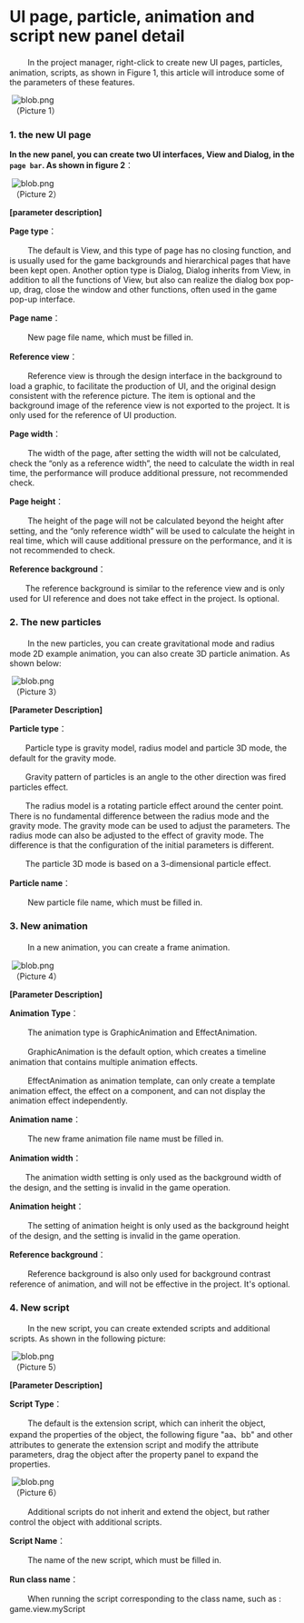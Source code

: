 # UI page, particle, animation and script new panel detail

　　 In the project manager, right-click to create new UI pages, particles, animation, scripts, as shown in Figure 1, this article will introduce some of the parameters of these features.

​        ![blob.png](img/1.png)<br/>
​        	（Picture 1）



### 1. the new UI page

**In the new panel, you can create two UI interfaces, View and Dialog, in the `page bar`. As shown in figure 2**：

​        ![blob.png](img/2.png)<br/>
​        	（Picture 2）

**[parameter description]**

**Page type**：

　　 The default is View, and this type of page has no closing function, and is usually used for the game backgrounds and hierarchical pages that have been kept open. Another option type is Dialog, Dialog inherits from View, in addition to all the functions of View, but also can realize the dialog box pop-up, drag, close the window and other functions, often used in the game pop-up interface.

**Page name**：

　　 New page file name, which must be filled in. 

**Reference view**：

　　 Reference view is through the design interface in the background to load a graphic, to facilitate the production of UI, and the original design consistent with the reference picture. The item is optional and the background image of the reference view is not exported to the project. It is only used for the reference of UI production.

**Page width**：

　　 The width of the page, after setting the width will not be calculated, check the “only as a reference width”, the need to calculate the width in real time, the performance will produce additional pressure, not recommended check.

**Page height**：

　　 The height of the page will not be calculated beyond the height after setting, and the “only reference width” will be used to calculate the height in real time, which will cause additional pressure on the performance, and it is not recommended to check.

**Reference background**：

　　The reference background is similar to the reference view and is only used for UI reference and does not take effect in the project. Is optional.





### **2. The new particles**

　　 In the new particles, you can create gravitational mode and radius mode 2D example animation, you can also create 3D particle animation. As shown below:

​        ![blob.png](img/3.png)<br/>
​        	（Picture 3）

**[Parameter Description]**

**Particle type**：

　　Particle type is gravity model, radius model and particle 3D mode, the default for the gravity mode.

　　Gravity pattern of particles is an angle to the other direction was fired particles effect.

　　The radius model is a rotating particle effect around the center point.  There is no fundamental difference between the radius mode and the gravity mode. The gravity mode can be used to adjust the parameters. The radius mode can also be adjusted to the effect of gravity mode. The difference is that the configuration of the initial parameters is different.

　　The particle 3D mode is based on a 3-dimensional particle effect.

**Particle name**：

　　 New particle file name, which must be filled in.





### **3. New animation**

　　  In a new animation, you can create a frame animation.

​        ![blob.png](img/4.png)<br/>
​        	（Picture 4）

**[Parameter Description]**

**Animation Type**：

　　 The animation type is GraphicAnimation and EffectAnimation.

　　 GraphicAnimation is the default option, which creates a timeline animation that contains multiple animation effects.

　　 EffectAnimation as animation template, can only create a template animation effect, the effect on a component, and can not display the animation effect independently.

**Animation name**：

　　 The new frame animation file name must be filled in.

**Animation width**：

　　The animation width setting is only used as the background width of the design, and the setting is invalid in the game operation.

**Animation height**：

　　 The setting of animation height is only used as the background height of the design, and the setting is invalid in the game operation.

**Reference background**：

　　 Reference background is also only used for background contrast reference of animation, and will not be effective in the project. It's optional.





### **4. New script**

　　 In the new script, you can create extended scripts and additional scripts. As shown in the following picture:

​        ![blob.png](img/5.png)<br/>
​        	（Picture 5）

**[Parameter Description]**

**Script Type**：

　　 The default is the extension script, which can inherit the object, expand the properties of the object, the following figure "aa、bb" and other attributes to generate the extension script and modify the attribute parameters, drag the object after the property panel to expand the properties.

​        	![blob.png](img/6.png)<br/>
​        	（Picture 6）

　　 Additional scripts do not inherit and extend the object, but rather control the object with additional scripts.

**Script Name**：

　　 The name of the new script, which must be filled in.

**Run class name**：

　　 When running the script corresponding to the class name, such as : game.view.myScript
